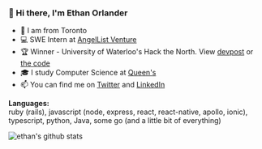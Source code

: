### 👋 Hi there, I'm Ethan Orlander


- 📍 I am from Toronto
- 💻 SWE Intern at [AngelList Venture](https://www.angellist.com/stack)
- 🏆 Winner - University of Waterloo's Hack the North. View [devpost](https://devpost.com/software/twogether) or [the code](https://github.com/tiproad/omw)
- 🎓 I study Computer Science at [Queen's](https://www.queensu.ca/)
- 📫 You can find me on [Twitter](https://twitter.com/ethanorlander) and [LinkedIn](https://www.linkedin.com/in/ethanorlander/)

**Languages:**  
ruby (rails), javascript (node, express, react, react-native, apollo, ionic), typescript, python, Java, some go (and a little bit of everything)

![ethan's github stats](https://github-readme-stats.vercel.app/api?username=ethanorlander&show_icons=true&count_private=true&theme=github_dark)
